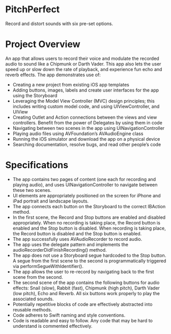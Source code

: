 # PitchPerfect
Record and distort sounds with six pre-set options.

# Project Overview
An app that allows users to record their voice and modulate the recorded audio to sound like a Chipmunk or Darth Vader. This app also lets the user speed up or slow down the rate of playback, and experience fun echo and reverb effects. The app demonstrates use of:
+ Creating a new project from existing iOS app templates
+ Adding buttons, images, labels and create user interfaces for the app using the Storyboard
+ Leveraging the Model View Controller (MVC) design principles; this includes writing custom model code, and using UIViewController, and UIView
+ Creating Outlet and Action connections between the views and view controllers. Benefit from the power of Delegates by using them in code
+ Navigating between two scenes in the app using UINavigationController
+ Playing audio files using AVFoundation’s AVAudioEngine class
+ Running the iOS simulator and download the app on a physical device
+ Searching documentation, resolve bugs, and read other people’s code

# Specifications
+ The app contains two pages of content (one each for recording and playing audio), and uses UINavigationController to navigate between these two scenes.
+ UI elements are appropriately positioned on the screen for iPhone and iPad portrait and landscape layouts.
+ The app connects each button on the Storyboard to the correct IBAction method.
+ In the first scene, the Record and Stop buttons are enabled and disabled appropriately. When no recording is taking place, the Record button is enabled and the Stop button is disabled. When recording is taking place, the Record button is disabled and the Stop button is enabled.
+ The app successfully uses AVAudioRecorder to record audio.
+ The app uses the delegate pattern and implements the audioRecorderDidFinishRecording() method.
+ The app does not use a Storyboard segue hardcoded to the Stop button. A segue from the first scene to the second is programmatically triggered via performSegueWithIdentifier().
+ The app allows the user to re-record by navigating back to the first scene from the second.
+ The second scene of the app contains the following buttons for audio effects: Snail (slow), Rabbit (fast), Chipmunk (high pitch), Darth Vader (low pitch), Echo and Reverb. All six buttons work properly to play the associated sounds.
+ Potentially repetitive blocks of code are effectively abstracted into reusable methods.
+ Code adheres to Swift naming and style conventions.
+ Code is readable and easy to follow. Any code that may be hard to understand is commented effectively.
